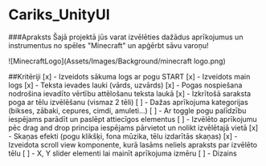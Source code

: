 # Cariks_UnityUI

###Apraksts
Šajā projektā jūs varat izvēlēties dažādus aprīkojumus un instrumentus no spēles "Minecraft" un apģērbt sāvu varoņu!

![MinecraftLogo](Assets/Images/Background/minecraft logo.png)

##Kritēriji
[x] - Izveidots sākuma logs ar pogu START
[x] - Izveidots main logs
[x] - Teksta ievades lauki (vārds, uzvārds)
[x] - Pogas nospiešana nodrošina ievadīto vērtību attēlošanu teksta laukā
[x] - Izkrītošā saraksta poga ar tēlu izvēlēšanu (vismaz 2 tēli)
[ ] - Dažas aprīkojuma kategorijas (bikses, zābaki, cepures, cimdi, amuleti...)
[ ] - Ar toggle pogu palīdzību iespējams parādīt un paslēpt attiecīgos elementus
[ ] - Izvēlēto aprīkojumu pēc drag and drop principa iespējams pārvietot un nolikt izvēlētajā vietā
[x] - Skaņas efekti (pogu klikšķi, fona mūzika, tēlu izdarītās skaņas)
[x] - Izveidota scroll view komponente, kurā lasāms neliels apraksts par izvēlēto tēlu
[ ] - X, Y slider elementi lai mainīt aprīkojuma izmēru
[ ] - Dizains
